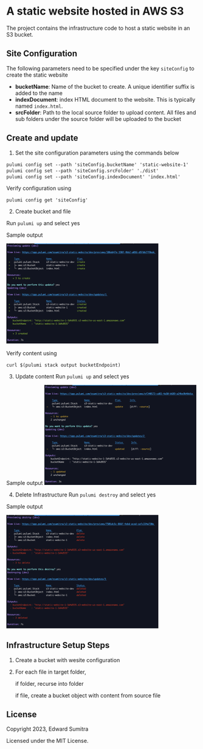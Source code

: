 # A static website hosted in AWS S3
The project contains the infrastructure code to host a static website in an S3 bucket.

## Site Configuration
The following parameters need to be specified under the key `siteConfig` to create the static website

- **bucketName**: Name of the bucket to create. A unique identifier suffix is added to the name
- **indexDocument**: index HTML document to the website. This is typically named `index.html`.
- **srcFolder**: Path to the local source folder to upload content. All files and sub folders under the source folder will be uploaded to the bucket
 
## Create and update 
1. Set the site configuration parameters using the commands below

```
pulumi config set --path 'siteConfig.bucketName' 'static-website-1'
pulumi config set --path 'siteConfig.srcFolder' './dist'
pulumi config set --path 'siteConfig.indexDocument' 'index.html'
```

Verify configuration using

```
pulumi config get 'siteConfig'
```

2. Create bucket and file 

Run `pulumi up` and select yes

Sample output

[<img src="./images/pulumi-create.png" width="400"/>](./images/pulumi-create.png)

Verify content using
```
curl $(pulumi stack output bucketEndpoint)
```


3. Update content
Run `pulumi up` and select yes

Sample output
[<img src="./images/pulumi-update.png" width="400"/>](./images/pulumi-update.png)


4. Delete Infrastructure
Run `pulumi destroy` and select yes

Sample output

[<img src="./images/pulumi-destroy.png" width="400"/>](./images/pulumi-destroy.png)

## Infrastructure Setup Steps
1. Create a bucket with wesite configuration
2. For each file in target folder,
   
   if folder, recurse into folder

   if file, create a bucket object with content from source file

## License
Copyright 2023, Edward Sumitra

Licensed under the MIT License.
